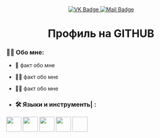 <div id = "badges" align = "center">
  <a href = "https://vk.com/shamatulskiy">
    <img src = "https://img.shields.io/badge/VK-blue?style=for-the-badge&logo=VK&logoColor=white" alt="VK Badge"/>
  </a>
  
  <a href = " https://mail.google.com/mail/u/1/#inbox">
    <img src = "https://img.shields.io/badge/EMAIL-red?style=for-the-badge&logo=Gmail&logoColor=white" alt="Mail Badge"/>
  </a>
</div>

<div id="view prof" align="center">
  <img src="https://komarev.com/ghpvc/?username=shaman3371&style=flat-square&color=blue" alt=""/>
</div>

<div id="hey there" align="center">
  <h1> Профиль на GITHUB </h1>
</div>

### :man_technologist: Обо мне: 
- :brain: факт обо мне
- :man_pilot: факт обо мне
- :biking_man: факт обо мне

- ### :hammer_and_wrench: Языки и инструменть| :
<div>
<img src = "" width="40" height="40"/>
<img src = "" width="40" height="40"/>
<img src = "" width="40" height="40"/>
<img src = "" width="40" height="40"/>
<img src = " " width="40" height="40"/
</div>

